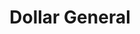 ---
title: "Dollar General"
url: /south-euclid/dollar-general-south-green-road/
shop: variety store
---